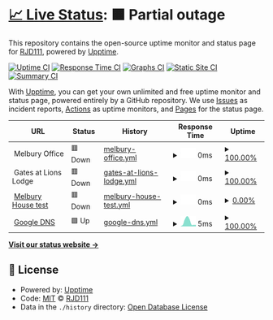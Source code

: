 # [📈 Live Status](https://ieouptime.dixonservers.co.uk): <!--live status--> **🟧 Partial outage**

This repository contains the open-source uptime monitor and status page for [RJD111](https://ieouptime.dixonservers.co.uk), powered by [Upptime](https://github.com/upptime/upptime).

[![Uptime CI](https://github.com/RJD111/IEO-Uptime/workflows/Uptime%20CI/badge.svg)](https://github.com/RJD111/IEO-Uptime/actions?query=workflow%3A%22Uptime+CI%22)
[![Response Time CI](https://github.com/RJD111/IEO-Uptime/workflows/Response%20Time%20CI/badge.svg)](https://github.com/RJD111/IEO-Uptime/actions?query=workflow%3A%22Response+Time+CI%22)
[![Graphs CI](https://github.com/RJD111/IEO-Uptime/workflows/Graphs%20CI/badge.svg)](https://github.com/RJD111/IEO-Uptime/actions?query=workflow%3A%22Graphs+CI%22)
[![Static Site CI](https://github.com/RJD111/IEO-Uptime/workflows/Static%20Site%20CI/badge.svg)](https://github.com/RJD111/IEO-Uptime/actions?query=workflow%3A%22Static+Site+CI%22)
[![Summary CI](https://github.com/RJD111/IEO-Uptime/workflows/Summary%20CI/badge.svg)](https://github.com/RJD111/IEO-Uptime/actions?query=workflow%3A%22Summary+CI%22)

With [Upptime](https://upptime.js.org), you can get your own unlimited and free uptime monitor and status page, powered entirely by a GitHub repository. We use [Issues](https://github.com/RJD111/IEO-Uptime/issues) as incident reports, [Actions](https://github.com/RJD111/IEO-Uptime/actions) as uptime monitors, and [Pages](https://ieouptime.dixonservers.co.uk) for the status page.

<!--start: status pages-->
<!-- This summary is generated by Upptime (https://github.com/upptime/upptime) -->
<!-- Do not edit this manually, your changes will be overwritten -->
<!-- prettier-ignore -->
| URL | Status | History | Response Time | Uptime |
| --- | ------ | ------- | ------------- | ------ |
| <img alt="" src="https://icons.duckduckgo.com/ip3/null.ico" height="13"> Melbury Office | 🟥 Down | [melbury-office.yml](https://github.com/RJD111/IEO-Uptime/commits/HEAD/history/melbury-office.yml) | <details><summary><img alt="Response time graph" src="./graphs/melbury-office/response-time-week.png" height="20"> 0ms</summary><br><a href="https://ieouptime.dixonservers.co.uk/history/melbury-office"><img alt="Response time 0" src="https://img.shields.io/endpoint?url=https%3A%2F%2Fraw.githubusercontent.com%2FRJD111%2FIEO-Uptime%2FHEAD%2Fapi%2Fmelbury-office%2Fresponse-time.json"></a><br><a href="https://ieouptime.dixonservers.co.uk/history/melbury-office"><img alt="24-hour response time 0" src="https://img.shields.io/endpoint?url=https%3A%2F%2Fraw.githubusercontent.com%2FRJD111%2FIEO-Uptime%2FHEAD%2Fapi%2Fmelbury-office%2Fresponse-time-day.json"></a><br><a href="https://ieouptime.dixonservers.co.uk/history/melbury-office"><img alt="7-day response time 0" src="https://img.shields.io/endpoint?url=https%3A%2F%2Fraw.githubusercontent.com%2FRJD111%2FIEO-Uptime%2FHEAD%2Fapi%2Fmelbury-office%2Fresponse-time-week.json"></a><br><a href="https://ieouptime.dixonservers.co.uk/history/melbury-office"><img alt="30-day response time 0" src="https://img.shields.io/endpoint?url=https%3A%2F%2Fraw.githubusercontent.com%2FRJD111%2FIEO-Uptime%2FHEAD%2Fapi%2Fmelbury-office%2Fresponse-time-month.json"></a><br><a href="https://ieouptime.dixonservers.co.uk/history/melbury-office"><img alt="1-year response time 0" src="https://img.shields.io/endpoint?url=https%3A%2F%2Fraw.githubusercontent.com%2FRJD111%2FIEO-Uptime%2FHEAD%2Fapi%2Fmelbury-office%2Fresponse-time-year.json"></a></details> | <details><summary><a href="https://ieouptime.dixonservers.co.uk/history/melbury-office">100.00%</a></summary><a href="https://ieouptime.dixonservers.co.uk/history/melbury-office"><img alt="All-time uptime 100.00%" src="https://img.shields.io/endpoint?url=https%3A%2F%2Fraw.githubusercontent.com%2FRJD111%2FIEO-Uptime%2FHEAD%2Fapi%2Fmelbury-office%2Fuptime.json"></a><br><a href="https://ieouptime.dixonservers.co.uk/history/melbury-office"><img alt="24-hour uptime 100.00%" src="https://img.shields.io/endpoint?url=https%3A%2F%2Fraw.githubusercontent.com%2FRJD111%2FIEO-Uptime%2FHEAD%2Fapi%2Fmelbury-office%2Fuptime-day.json"></a><br><a href="https://ieouptime.dixonservers.co.uk/history/melbury-office"><img alt="7-day uptime 100.00%" src="https://img.shields.io/endpoint?url=https%3A%2F%2Fraw.githubusercontent.com%2FRJD111%2FIEO-Uptime%2FHEAD%2Fapi%2Fmelbury-office%2Fuptime-week.json"></a><br><a href="https://ieouptime.dixonservers.co.uk/history/melbury-office"><img alt="30-day uptime 100.00%" src="https://img.shields.io/endpoint?url=https%3A%2F%2Fraw.githubusercontent.com%2FRJD111%2FIEO-Uptime%2FHEAD%2Fapi%2Fmelbury-office%2Fuptime-month.json"></a><br><a href="https://ieouptime.dixonservers.co.uk/history/melbury-office"><img alt="1-year uptime 100.00%" src="https://img.shields.io/endpoint?url=https%3A%2F%2Fraw.githubusercontent.com%2FRJD111%2FIEO-Uptime%2FHEAD%2Fapi%2Fmelbury-office%2Fuptime-year.json"></a></details>
| <img alt="" src="https://icons.duckduckgo.com/ip3/null.ico" height="13"> Gates at Lions Lodge | 🟥 Down | [gates-at-lions-lodge.yml](https://github.com/RJD111/IEO-Uptime/commits/HEAD/history/gates-at-lions-lodge.yml) | <details><summary><img alt="Response time graph" src="./graphs/gates-at-lions-lodge/response-time-week.png" height="20"> 0ms</summary><br><a href="https://ieouptime.dixonservers.co.uk/history/gates-at-lions-lodge"><img alt="Response time 0" src="https://img.shields.io/endpoint?url=https%3A%2F%2Fraw.githubusercontent.com%2FRJD111%2FIEO-Uptime%2FHEAD%2Fapi%2Fgates-at-lions-lodge%2Fresponse-time.json"></a><br><a href="https://ieouptime.dixonservers.co.uk/history/gates-at-lions-lodge"><img alt="24-hour response time 0" src="https://img.shields.io/endpoint?url=https%3A%2F%2Fraw.githubusercontent.com%2FRJD111%2FIEO-Uptime%2FHEAD%2Fapi%2Fgates-at-lions-lodge%2Fresponse-time-day.json"></a><br><a href="https://ieouptime.dixonservers.co.uk/history/gates-at-lions-lodge"><img alt="7-day response time 0" src="https://img.shields.io/endpoint?url=https%3A%2F%2Fraw.githubusercontent.com%2FRJD111%2FIEO-Uptime%2FHEAD%2Fapi%2Fgates-at-lions-lodge%2Fresponse-time-week.json"></a><br><a href="https://ieouptime.dixonservers.co.uk/history/gates-at-lions-lodge"><img alt="30-day response time 0" src="https://img.shields.io/endpoint?url=https%3A%2F%2Fraw.githubusercontent.com%2FRJD111%2FIEO-Uptime%2FHEAD%2Fapi%2Fgates-at-lions-lodge%2Fresponse-time-month.json"></a><br><a href="https://ieouptime.dixonservers.co.uk/history/gates-at-lions-lodge"><img alt="1-year response time 0" src="https://img.shields.io/endpoint?url=https%3A%2F%2Fraw.githubusercontent.com%2FRJD111%2FIEO-Uptime%2FHEAD%2Fapi%2Fgates-at-lions-lodge%2Fresponse-time-year.json"></a></details> | <details><summary><a href="https://ieouptime.dixonservers.co.uk/history/gates-at-lions-lodge">100.00%</a></summary><a href="https://ieouptime.dixonservers.co.uk/history/gates-at-lions-lodge"><img alt="All-time uptime 100.00%" src="https://img.shields.io/endpoint?url=https%3A%2F%2Fraw.githubusercontent.com%2FRJD111%2FIEO-Uptime%2FHEAD%2Fapi%2Fgates-at-lions-lodge%2Fuptime.json"></a><br><a href="https://ieouptime.dixonservers.co.uk/history/gates-at-lions-lodge"><img alt="24-hour uptime 100.00%" src="https://img.shields.io/endpoint?url=https%3A%2F%2Fraw.githubusercontent.com%2FRJD111%2FIEO-Uptime%2FHEAD%2Fapi%2Fgates-at-lions-lodge%2Fuptime-day.json"></a><br><a href="https://ieouptime.dixonservers.co.uk/history/gates-at-lions-lodge"><img alt="7-day uptime 100.00%" src="https://img.shields.io/endpoint?url=https%3A%2F%2Fraw.githubusercontent.com%2FRJD111%2FIEO-Uptime%2FHEAD%2Fapi%2Fgates-at-lions-lodge%2Fuptime-week.json"></a><br><a href="https://ieouptime.dixonservers.co.uk/history/gates-at-lions-lodge"><img alt="30-day uptime 100.00%" src="https://img.shields.io/endpoint?url=https%3A%2F%2Fraw.githubusercontent.com%2FRJD111%2FIEO-Uptime%2FHEAD%2Fapi%2Fgates-at-lions-lodge%2Fuptime-month.json"></a><br><a href="https://ieouptime.dixonservers.co.uk/history/gates-at-lions-lodge"><img alt="1-year uptime 100.00%" src="https://img.shields.io/endpoint?url=https%3A%2F%2Fraw.githubusercontent.com%2FRJD111%2FIEO-Uptime%2FHEAD%2Fapi%2Fgates-at-lions-lodge%2Fuptime-year.json"></a></details>
| <img alt="" src="https://icons.duckduckgo.com/ip3/null.ico" height="13"> [Melbury House test](185.67.235.5) | 🟥 Down | [melbury-house-test.yml](https://github.com/RJD111/IEO-Uptime/commits/HEAD/history/melbury-house-test.yml) | <details><summary><img alt="Response time graph" src="./graphs/melbury-house-test/response-time-week.png" height="20"> 0ms</summary><br><a href="https://ieouptime.dixonservers.co.uk/history/melbury-house-test"><img alt="Response time 0" src="https://img.shields.io/endpoint?url=https%3A%2F%2Fraw.githubusercontent.com%2FRJD111%2FIEO-Uptime%2FHEAD%2Fapi%2Fmelbury-house-test%2Fresponse-time.json"></a><br><a href="https://ieouptime.dixonservers.co.uk/history/melbury-house-test"><img alt="24-hour response time 0" src="https://img.shields.io/endpoint?url=https%3A%2F%2Fraw.githubusercontent.com%2FRJD111%2FIEO-Uptime%2FHEAD%2Fapi%2Fmelbury-house-test%2Fresponse-time-day.json"></a><br><a href="https://ieouptime.dixonservers.co.uk/history/melbury-house-test"><img alt="7-day response time 0" src="https://img.shields.io/endpoint?url=https%3A%2F%2Fraw.githubusercontent.com%2FRJD111%2FIEO-Uptime%2FHEAD%2Fapi%2Fmelbury-house-test%2Fresponse-time-week.json"></a><br><a href="https://ieouptime.dixonservers.co.uk/history/melbury-house-test"><img alt="30-day response time 0" src="https://img.shields.io/endpoint?url=https%3A%2F%2Fraw.githubusercontent.com%2FRJD111%2FIEO-Uptime%2FHEAD%2Fapi%2Fmelbury-house-test%2Fresponse-time-month.json"></a><br><a href="https://ieouptime.dixonservers.co.uk/history/melbury-house-test"><img alt="1-year response time 0" src="https://img.shields.io/endpoint?url=https%3A%2F%2Fraw.githubusercontent.com%2FRJD111%2FIEO-Uptime%2FHEAD%2Fapi%2Fmelbury-house-test%2Fresponse-time-year.json"></a></details> | <details><summary><a href="https://ieouptime.dixonservers.co.uk/history/melbury-house-test">0.00%</a></summary><a href="https://ieouptime.dixonservers.co.uk/history/melbury-house-test"><img alt="All-time uptime 0.00%" src="https://img.shields.io/endpoint?url=https%3A%2F%2Fraw.githubusercontent.com%2FRJD111%2FIEO-Uptime%2FHEAD%2Fapi%2Fmelbury-house-test%2Fuptime.json"></a><br><a href="https://ieouptime.dixonservers.co.uk/history/melbury-house-test"><img alt="24-hour uptime 0.00%" src="https://img.shields.io/endpoint?url=https%3A%2F%2Fraw.githubusercontent.com%2FRJD111%2FIEO-Uptime%2FHEAD%2Fapi%2Fmelbury-house-test%2Fuptime-day.json"></a><br><a href="https://ieouptime.dixonservers.co.uk/history/melbury-house-test"><img alt="7-day uptime 0.00%" src="https://img.shields.io/endpoint?url=https%3A%2F%2Fraw.githubusercontent.com%2FRJD111%2FIEO-Uptime%2FHEAD%2Fapi%2Fmelbury-house-test%2Fuptime-week.json"></a><br><a href="https://ieouptime.dixonservers.co.uk/history/melbury-house-test"><img alt="30-day uptime 0.00%" src="https://img.shields.io/endpoint?url=https%3A%2F%2Fraw.githubusercontent.com%2FRJD111%2FIEO-Uptime%2FHEAD%2Fapi%2Fmelbury-house-test%2Fuptime-month.json"></a><br><a href="https://ieouptime.dixonservers.co.uk/history/melbury-house-test"><img alt="1-year uptime 0.00%" src="https://img.shields.io/endpoint?url=https%3A%2F%2Fraw.githubusercontent.com%2FRJD111%2FIEO-Uptime%2FHEAD%2Fapi%2Fmelbury-house-test%2Fuptime-year.json"></a></details>
| <img alt="" src="https://icons.duckduckgo.com/ip3/null.ico" height="13"> [Google DNS](8.8.8.8) | 🟩 Up | [google-dns.yml](https://github.com/RJD111/IEO-Uptime/commits/HEAD/history/google-dns.yml) | <details><summary><img alt="Response time graph" src="./graphs/google-dns/response-time-week.png" height="20"> 5ms</summary><br><a href="https://ieouptime.dixonservers.co.uk/history/google-dns"><img alt="Response time 4" src="https://img.shields.io/endpoint?url=https%3A%2F%2Fraw.githubusercontent.com%2FRJD111%2FIEO-Uptime%2FHEAD%2Fapi%2Fgoogle-dns%2Fresponse-time.json"></a><br><a href="https://ieouptime.dixonservers.co.uk/history/google-dns"><img alt="24-hour response time 6" src="https://img.shields.io/endpoint?url=https%3A%2F%2Fraw.githubusercontent.com%2FRJD111%2FIEO-Uptime%2FHEAD%2Fapi%2Fgoogle-dns%2Fresponse-time-day.json"></a><br><a href="https://ieouptime.dixonservers.co.uk/history/google-dns"><img alt="7-day response time 5" src="https://img.shields.io/endpoint?url=https%3A%2F%2Fraw.githubusercontent.com%2FRJD111%2FIEO-Uptime%2FHEAD%2Fapi%2Fgoogle-dns%2Fresponse-time-week.json"></a><br><a href="https://ieouptime.dixonservers.co.uk/history/google-dns"><img alt="30-day response time 3" src="https://img.shields.io/endpoint?url=https%3A%2F%2Fraw.githubusercontent.com%2FRJD111%2FIEO-Uptime%2FHEAD%2Fapi%2Fgoogle-dns%2Fresponse-time-month.json"></a><br><a href="https://ieouptime.dixonservers.co.uk/history/google-dns"><img alt="1-year response time 4" src="https://img.shields.io/endpoint?url=https%3A%2F%2Fraw.githubusercontent.com%2FRJD111%2FIEO-Uptime%2FHEAD%2Fapi%2Fgoogle-dns%2Fresponse-time-year.json"></a></details> | <details><summary><a href="https://ieouptime.dixonservers.co.uk/history/google-dns">100.00%</a></summary><a href="https://ieouptime.dixonservers.co.uk/history/google-dns"><img alt="All-time uptime 98.95%" src="https://img.shields.io/endpoint?url=https%3A%2F%2Fraw.githubusercontent.com%2FRJD111%2FIEO-Uptime%2FHEAD%2Fapi%2Fgoogle-dns%2Fuptime.json"></a><br><a href="https://ieouptime.dixonservers.co.uk/history/google-dns"><img alt="24-hour uptime 100.00%" src="https://img.shields.io/endpoint?url=https%3A%2F%2Fraw.githubusercontent.com%2FRJD111%2FIEO-Uptime%2FHEAD%2Fapi%2Fgoogle-dns%2Fuptime-day.json"></a><br><a href="https://ieouptime.dixonservers.co.uk/history/google-dns"><img alt="7-day uptime 100.00%" src="https://img.shields.io/endpoint?url=https%3A%2F%2Fraw.githubusercontent.com%2FRJD111%2FIEO-Uptime%2FHEAD%2Fapi%2Fgoogle-dns%2Fuptime-week.json"></a><br><a href="https://ieouptime.dixonservers.co.uk/history/google-dns"><img alt="30-day uptime 100.00%" src="https://img.shields.io/endpoint?url=https%3A%2F%2Fraw.githubusercontent.com%2FRJD111%2FIEO-Uptime%2FHEAD%2Fapi%2Fgoogle-dns%2Fuptime-month.json"></a><br><a href="https://ieouptime.dixonservers.co.uk/history/google-dns"><img alt="1-year uptime 98.95%" src="https://img.shields.io/endpoint?url=https%3A%2F%2Fraw.githubusercontent.com%2FRJD111%2FIEO-Uptime%2FHEAD%2Fapi%2Fgoogle-dns%2Fuptime-year.json"></a></details>

<!--end: status pages-->

[**Visit our status website →**](https://ieouptime.dixonservers.co.uk)

## 📄 License

- Powered by: [Upptime](https://github.com/upptime/upptime)
- Code: [MIT](./LICENSE) © [RJD111](https://ieouptime.dixonservers.co.uk)
- Data in the `./history` directory: [Open Database License](https://opendatacommons.org/licenses/odbl/1-0/)
